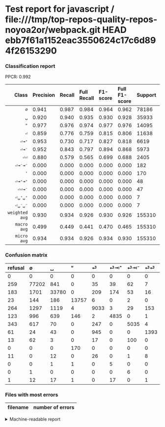 # Test report for javascript / file:///tmp/top-repos-quality-repos-noyoa2or/webpack.git HEAD ebb7f61a1152eac3550624c17c6d894f26153290

### Classification report

PPCR: 0.992

| Class | Precision | Recall | Full Recall | F1-score | Full F1-score | Support | Full Support | PPCR |
|------:|:----------|:-------|:------------|:---------|:---------|:--------|:-------------|:-----|
| `∅` | 0.941| 0.987| 0.984| 0.964| 0.962| 78186| 78445| 0.997 |
| `␣` | 0.920| 0.940| 0.935| 0.930| 0.928| 35933| 36116| 0.995 |
| `"` | 0.977| 0.976| 0.974| 0.977| 0.976| 14095| 14118| 0.998 |
| `⏎` | 0.859| 0.776| 0.759| 0.815| 0.806| 11638| 11902| 0.978 |
| `⏎⇥⁺` | 0.953| 0.730| 0.717| 0.827| 0.818| 6619| 6742| 0.982 |
| `⏎⇥⁻` | 0.952| 0.843| 0.797| 0.894| 0.868| 5973| 6316| 0.946 |
| `⏎⏎` | 0.880| 0.579| 0.565| 0.699| 0.688| 2405| 2466| 0.975 |
| `⏎⇥⁻⇥⁻` | 0.000| 0.000| 0.000| 0.000| 0.000| 182| 195| 0.933 |
| `'` | 0.000| 0.000| 0.000| 0.000| 0.000| 170| 170| 1.000 |
| `⏎⇥⁺⇥⁺` | 0.000| 0.000| 0.000| 0.000| 0.000| 48| 49| 0.980 |
| `⏎⏎⇥⁻` | 0.000| 0.000| 0.000| 0.000| 0.000| 47| 58| 0.810 |
| `⏎␣⁺␣⁺` | 0.000| 0.000| 0.000| 0.000| 0.000| 7| 7| 1.000 |
| `⏎␣⁻␣⁻` | 0.000| 0.000| 0.000| 0.000| 0.000| 7| 7| 1.000 |
| `weighted avg` | 0.930| 0.934| 0.926| 0.930| 0.926| 155310| 156591| 0.992 |
| `macro avg` | 0.499| 0.449| 0.441| 0.470| 0.465| 155310| 156591| 0.992 |
| `micro avg` | 0.934| 0.934| 0.926| 0.934| 0.930| 155310| 156591| 0.992 |

### Confusion matrix

|refusal|  ∅| ␣| "| ⏎| ⏎⇥⁺| ⏎⇥⁻| ⏎⏎| ⏎⇥⁻⇥⁻| '| ⏎⏎⇥⁻| ⏎␣⁺␣⁺| ⏎␣⁻␣⁻| ⏎⇥⁺⇥⁺| 
|:---|:---|:---|:---|:---|:---|:---|:---|:---|:---|:---|:---|:---|:---|
|0 |0 |0 |0 |0 |0 |0 |0 |0 |0 |0 |0 |0 |0 |
|259 |77202 |841 |0 |35 |39 |62 |7 |0 |0 |0 |0 |0 |0 |
|183 |1701 |33780 |0 |209 |174 |53 |16 |0 |0 |0 |0 |0 |0 |
|23 |144 |186 |13757 |6 |0 |2 |0 |0 |0 |0 |0 |0 |0 |
|264 |1297 |1119 |4 |9033 |3 |29 |153 |0 |0 |0 |0 |0 |0 |
|123 |996 |639 |146 |2 |4835 |0 |1 |0 |0 |0 |0 |0 |0 |
|343 |617 |70 |0 |247 |0 |5035 |4 |0 |0 |0 |0 |0 |0 |
|61 |24 |43 |0 |945 |0 |0 |1393 |0 |0 |0 |0 |0 |0 |
|13 |62 |3 |0 |17 |0 |100 |0 |0 |0 |0 |0 |0 |0 |
|0 |0 |0 |170 |0 |0 |0 |0 |0 |0 |0 |0 |0 |0 |
|11 |0 |12 |0 |26 |0 |1 |8 |0 |0 |0 |0 |0 |0 |
|0 |0 |1 |1 |0 |5 |0 |0 |0 |0 |0 |0 |0 |0 |
|0 |1 |0 |0 |0 |0 |6 |0 |0 |0 |0 |0 |0 |0 |
|1 |12 |17 |1 |0 |17 |0 |1 |0 |0 |0 |0 |0 |0 |

### Files with most errors

| filename | number of errors|
|:----:|:-----|

<details>
    <summary>Machine-readable report</summary>
```json
{
  "cl_report": {"\"": {"f1-score": 0.9765741463760913, "precision": 0.9771290574614674, "recall": 0.9760198652004257, "support": 14095}, "\u0027": {"f1-score": 0.0, "precision": 0.0, "recall": 0.0, "support": 170}, "macro avg": {"f1-score": 0.4696443601917507, "precision": 0.49861540073609056, "recall": 0.4486403507920498, "support": 155310}, "micro avg": {"f1-score": 0.9338419934324899, "precision": 0.9338419934324899, "recall": 0.9338419934324899, "support": 155310}, "weighted avg": {"f1-score": 0.9304295807448101, "precision": 0.9304145545180363, "recall": 0.9338419934324899, "support": 155310}, "\u2205": {"f1-score": 0.9635676039989516, "precision": 0.9408452763966072, "recall": 0.9874146266595043, "support": 78186}, "\u23ce": {"f1-score": 0.8153262929867316, "precision": 0.8586501901140684, "recall": 0.7761642893968036, "support": 11638}, "\u23ce\u21e5\u207a": {"f1-score": 0.8270612384536435, "precision": 0.9530849595899862, "recall": 0.7304728810998641, "support": 6619}, "\u23ce\u21e5\u207a\u21e5\u207a": {"f1-score": 0.0, "precision": 0.0, "recall": 0.0, "support": 48}, "\u23ce\u21e5\u207b": {"f1-score": 0.8942367462925139, "precision": 0.9521558245083207, "recall": 0.8429599866063955, "support": 5973}, "\u23ce\u21e5\u207b\u21e5\u207b": {"f1-score": 0.0, "precision": 0.0, "recall": 0.0, "support": 182}, "\u23ce\u23ce": {"f1-score": 0.6985957873620863, "precision": 0.8799747315224258, "recall": 0.5792099792099792, "support": 2405}, "\u23ce\u23ce\u21e5\u207b": {"f1-score": 0.0, "precision": 0.0, "recall": 0.0, "support": 47}, "\u23ce\u2423\u207a\u2423\u207a": {"f1-score": 0.0, "precision": 0.0, "recall": 0.0, "support": 7}, "\u23ce\u2423\u207b\u2423\u207b": {"f1-score": 0.0, "precision": 0.0, "recall": 0.0, "support": 7}, "\u2423": {"f1-score": 0.930014867022741, "precision": 0.9201601699763013, "recall": 0.9400829321236747, "support": 35933}},
  "cl_report_full": {"\"": {"f1-score": 0.9757775649891833, "precision": 0.9771290574614674, "recall": 0.9744298059215186, "support": 14118}, "\u0027": {"f1-score": 0.0, "precision": 0.0, "recall": 0.0, "support": 170}, "macro avg": {"f1-score": 0.4650400891194653, "precision": 0.49861540073609056, "recall": 0.4409278707433246, "support": 156591}, "micro avg": {"f1-score": 0.9300066367212674, "precision": 0.9338419934324899, "recall": 0.9262026553250187, "support": 156591}, "weighted avg": {"f1-score": 0.926175315344888, "precision": 0.9302029342354231, "recall": 0.9262026553250187, "support": 156591}, "\u2205": {"f1-score": 0.9620126977402009, "precision": 0.9408452763966072, "recall": 0.9841545031550768, "support": 78445}, "\u23ce": {"f1-score": 0.8057265185978056, "precision": 0.8586501901140684, "recall": 0.7589480759536212, "support": 11902}, "\u23ce\u21e5\u207a": {"f1-score": 0.8184511214557765, "precision": 0.9530849595899862, "recall": 0.7171462474043311, "support": 6742}, "\u23ce\u21e5\u207a\u21e5\u207a": {"f1-score": 0.0, "precision": 0.0, "recall": 0.0, "support": 49}, "\u23ce\u21e5\u207b": {"f1-score": 0.8678042054463978, "precision": 0.9521558245083207, "recall": 0.7971817606079797, "support": 6316}, "\u23ce\u21e5\u207b\u21e5\u207b": {"f1-score": 0.0, "precision": 0.0, "recall": 0.0, "support": 195}, "\u23ce\u23ce": {"f1-score": 0.6880711286737466, "precision": 0.8799747315224258, "recall": 0.564882400648824, "support": 2466}, "\u23ce\u23ce\u21e5\u207b": {"f1-score": 0.0, "precision": 0.0, "recall": 0.0, "support": 58}, "\u23ce\u2423\u207a\u2423\u207a": {"f1-score": 0.0, "precision": 0.0, "recall": 0.0, "support": 7}, "\u23ce\u2423\u207b\u2423\u207b": {"f1-score": 0.0, "precision": 0.0, "recall": 0.0, "support": 7}, "\u2423": {"f1-score": 0.9276779216499376, "precision": 0.9201601699763013, "recall": 0.9353195259718684, "support": 36116}},
  "ppcr": 0.9918194532252812
}
```
</details>

